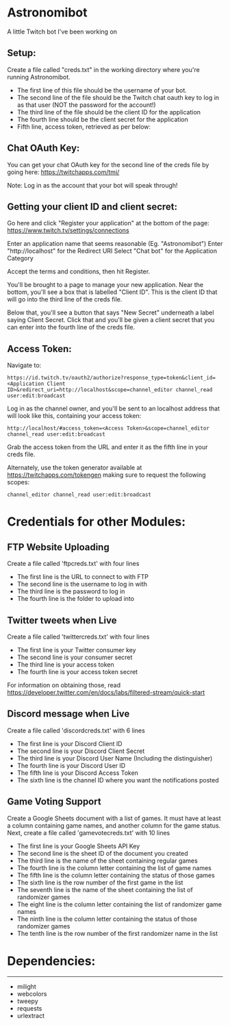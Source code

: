 # Astronomibot
A little Twitch bot I've been working on


Setup:
-------
Create a file called "creds.txt" in the working directory where you're running Astronomibot.  
   * The first line of this file should be the username of your bot.  
   * The second line of the file should be the Twitch chat oauth key to log in as that user (NOT the password for the account!)
   * The third line of the file should be the client ID for the application
   * The fourth line should be the client secret for the application
   * Fifth line, access token, retrieved as per below:

Chat OAuth Key:
----------------
You can get your chat OAuth key for the second line of the creds file by going here:
https://twitchapps.com/tmi/

Note: Log in as the account that your bot will speak through!

Getting your client ID and client secret:
-------------------------------------------
Go here and click "Register your application" at the bottom of the page:
https://www.twitch.tv/settings/connections

Enter an application name that seems reasonable (Eg. "Astronomibot")
Enter "http://localhost" for the Redirect URI
Select "Chat bot" for the Application Category

Accept the terms and conditions, then hit Register.

You'll be brought to a page to manage your new application.  Near the bottom, you'll see a box that is labelled "Client ID".
This is the client ID that will go into the third line of the creds file.

Below that, you'll see a button that says "New Secret" underneath a label saying Client Secret.  Click that and you'll be given
a client secret that you can enter into the fourth line of the creds file.


Access Token:
---------------
Navigate to:

    https://id.twitch.tv/oauth2/authorize?response_type=token&client_id=<Application Client ID>&redirect_uri=http://localhost&scope=channel_editor channel_read user:edit:broadcast

Log in as the channel owner, and you'll be sent to an localhost address that will look like this, containing your access token:

    http://localhost/#access_token=<Access Token>&scope=channel_editor channel_read user:edit:broadcast

Grab the access token from the URL and enter it as the fifth line in your creds file.


Alternately, use the token generator available at https://twitchapps.com/tokengen making sure to request the following scopes: 

    channel_editor channel_read user:edit:broadcast

# Credentials for other Modules:

## FTP Website Uploading
Create a file called 'ftpcreds.txt' with four lines
   * The first line is the URL to connect to with FTP
   * The second line is the username to log in with
   * The third line is the password to log in
   * The fourth line is the folder to upload into

## Twitter tweets when Live
Create a file called 'twittercreds.txt' with four lines
   * The first line is your Twitter consumer key
   * The second line is your consumer secret
   * The third line is your access token
   * The fourth line is your access token secret

For information on obtaining those, read https://developer.twitter.com/en/docs/labs/filtered-stream/quick-start

## Discord message when Live
Create a file called 'discordcreds.txt' with 6 lines
   * The first line is your Discord Client ID
   * The second line is your Discord Client Secret
   * The third line is your Discord User Name (Including the distinguisher)
   * The fourth line is your Discord User ID
   * The fifth line is your Discord Access Token
   * The sixth line is the channel ID where you want the notifications posted

## Game Voting Support
Create a Google Sheets document with a list of games.  It must have at least a column containing game names, and another column for the game status.
Next, create a file called 'gamevotecreds.txt' with 10 lines
   * The first line is your Google Sheets API Key
   * The second line is the sheet ID of the document you created
   * The third line is the name of the sheet containing regular games
   * The fourth line is the column letter containing the list of game names
   * The fifth line is the column letter containing the status of those games
   * The sixth line is the row number of the first game in the list
   * The seventh line is the name of the sheet containing the list of randomizer games
   * The eight line is the column letter containing the list of randomizer game names
   * The ninth line is the column letter containing the status of those randomizer games
   * The tenth line is the row number of the first randomizer name in the list


# Dependencies:
-------------
 * milight
 * webcolors
 * tweepy
 * requests
 * urlextract
